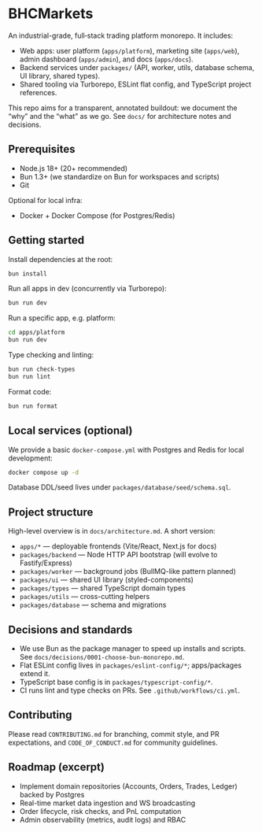 # BHCMarkets

An industrial-grade, full‑stack trading platform monorepo. It includes:

- Web apps: user platform (`apps/platform`), marketing site (`apps/web`), admin dashboard (`apps/admin`), and docs (`apps/docs`).
- Backend services under `packages/` (API, worker, utils, database schema, UI library, shared types).
- Shared tooling via Turborepo, ESLint flat config, and TypeScript project references.

This repo aims for a transparent, annotated buildout: we document the “why” and the “what” as we go. See `docs/` for architecture notes and decisions.

## Prerequisites

- Node.js 18+ (20+ recommended)
- Bun 1.3+ (we standardize on Bun for workspaces and scripts)
- Git

Optional for local infra:
- Docker + Docker Compose (for Postgres/Redis)

## Getting started

Install dependencies at the root:

```bash
bun install
```

Run all apps in dev (concurrently via Turborepo):

```bash
bun run dev
```

Run a specific app, e.g. platform:

```bash
cd apps/platform
bun run dev
```

Type checking and linting:

```bash
bun run check-types
bun run lint
```

Format code:

```bash
bun run format
```

## Local services (optional)

We provide a basic `docker-compose.yml` with Postgres and Redis for local development:

```bash
docker compose up -d
```

Database DDL/seed lives under `packages/database/seed/schema.sql`.

## Project structure

High-level overview is in `docs/architecture.md`. A short version:

- `apps/*` — deployable frontends (Vite/React, Next.js for docs)
- `packages/backend` — Node HTTP API bootstrap (will evolve to Fastify/Express)
- `packages/worker` — background jobs (BullMQ-like pattern planned)
- `packages/ui` — shared UI library (styled-components)
- `packages/types` — shared TypeScript domain types
- `packages/utils` — cross-cutting helpers
- `packages/database` — schema and migrations

## Decisions and standards

- We use Bun as the package manager to speed up installs and scripts. See `docs/decisions/0001-choose-bun-monorepo.md`.
- Flat ESLint config lives in `packages/eslint-config/*`; apps/packages extend it.
- TypeScript base config is in `packages/typescript-config/*`.
- CI runs lint and type checks on PRs. See `.github/workflows/ci.yml`.

## Contributing

Please read `CONTRIBUTING.md` for branching, commit style, and PR expectations, and `CODE_OF_CONDUCT.md` for community guidelines.

## Roadmap (excerpt)

- Implement domain repositories (Accounts, Orders, Trades, Ledger) backed by Postgres
- Real-time market data ingestion and WS broadcasting
- Order lifecycle, risk checks, and PnL computation
- Admin observability (metrics, audit logs) and RBAC
